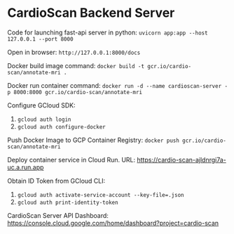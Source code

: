 # CardioScan Backend Server

Code for launching fast-api server in python:
`uvicorn app:app --host 127.0.0.1 --port 8000`

Open in browser: `http://127.0.0.1:8000/docs`

Docker build image command:
`docker build -t gcr.io/cardio-scan/annotate-mri .`

Docker run container command:
`docker run -d --name cardioscan-server -p 8000:8000 gcr.io/cardio-scan/annotate-mri`

Configure GCloud SDK:
1. `gcloud auth login`
2. `gcloud auth configure-docker`

Push Docker Image to GCP Container Registry:
`docker push gcr.io/cardio-scan/annotate-mri`

Deploy container service in Cloud Run.
URL: https://cardio-scan-ajldnrgi7a-uc.a.run.app

Obtain ID Token from GCloud CLI:
1. `gcloud auth activate-service-account --key-file=.json`
2. `gcloud auth print-identity-token`

CardioScan Server API Dashboard: 
https://console.cloud.google.com/home/dashboard?project=cardio-scan
